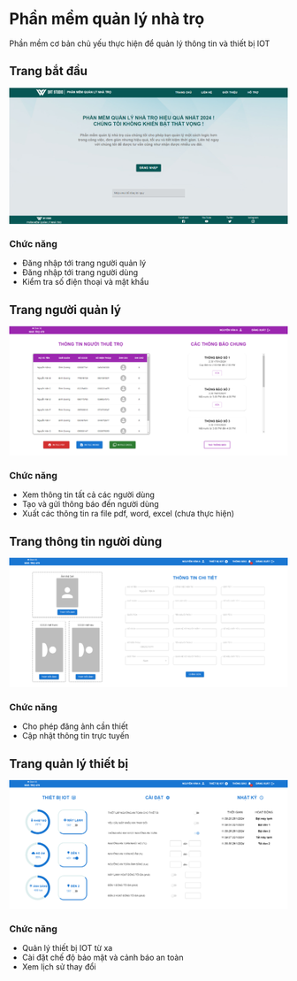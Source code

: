 # Phần mềm quản lý nhà trọ

Phần mềm cơ bản chủ yếu thực hiện để quản lý thông tin và thiết bị IOT

## Trang bắt đầu
![Trang bắt đầu](screenshots/default.png)
### Chức năng
- Đăng nhập tới trang người quản lý
- Đăng nhập tới trang người dùng
- Kiểm tra số điện thoại và mật khẩu

## Trang người quản lý
![Trang người quản lý](screenshots/admin.png)
### Chức năng
- Xem thông tin tất cả các người dùng
- Tạo và gửi thông báo đến người dùng
- Xuất các thông tin ra file pdf, word, excel (chưa thực hiện)

## Trang thông tin người dùng
![Trang người thuê trọ](screenshots/user1.png)
### Chức năng
- Cho phép đăng ảnh cần thiết
- Cập nhật thông tin trực tuyến

## Trang quản lý thiết bị
![Trang người thuê trọ](screenshots/user2.png)
### Chức năng
- Quản lý thiết bị IOT từ xa
- Cài đặt chế độ bảo mật và cảnh báo an toàn
- Xem lịch sử thay đổi

